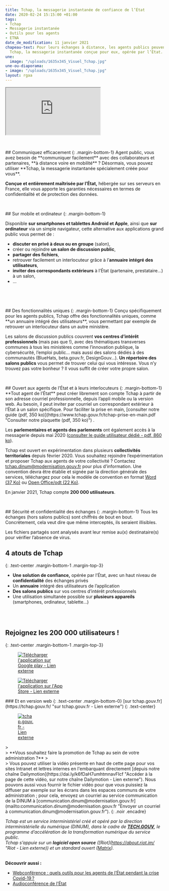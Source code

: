 ```yaml
---
title: Tchap, la messagerie instantanée de confiance de l’État
date: 2020-02-24 15:15:00 +01:00
tags:
- Tchap
- Messagerie instantanée
- Outils pour les agents
- ETNA
date_de_modification: 11 janvier 2021
chapeau-text: Pour leurs échanges à distance, les agents publics peuvent compter sur
  Tchap, la messagerie instantanée conçue pour eux, opérée par l’État.
une:
  image: "/uploads/1635x345_Visuel_Tchap.jpg"
une-ou-diaporama:
- image: "/uploads/1635x345_Visuel_Tchap.jpg"
layout: rgaa
---
```


<div class="conteneur-iframe seize-neuvieme">
<iframe title="Vidéo Dailymotion" class='text-center' src="https://www.dailymotion.com/embed/video/x7qn13j" allowfullscreen allow="autoplay"></iframe>
</div>
<br>

<figure class='image-left' style='width: 6%;'><img src="/uploads/chat.png" alt=""></figure>## Communiquez efficacement
{: .margin-bottom-1}
Agent public, vous avez besoin de **communiquer facilement** avec des collaborateurs et partenaires, **à distance voire en mobilité** ? Désormais, vous pouvez utiliser **Tchap, la messagerie instantanée spécialement créée pour vous**.

**Conçue et entièrement maîtrisée par l’État,** hébergée sur ses serveurs en France, elle vous apporte les garanties nécessaires en termes de confidentialité et de protection des données.
<br>
<br>

<figure class='image-left' style='width: 7%;'>
<img src="/uploads/ipad.png" alt="">
</figure>## Sur mobile et ordinateur
{: .margin-bottom-1}

Disponible **sur smartphones et tablettes Android et Apple**, ainsi que **sur ordinateur** via un simple navigateur, cette alternative aux applications grand public vous permet de :
* **discuter en privé à deux ou en groupe** (salon),
* créer ou rejoindre **un salon de discussion public**,
* **partager des fichiers**,
* retrouver facilement un interlocuteur grâce à l’**annuaire intégré des utilisateurs**,
* **inviter des correspondants extérieurs** à l’État (partenaire, prestataire…) à un salon,
* …
<br>
<br>

<figure class='image-left' style='width: 6%;'>
<img src="/uploads/picto-intervention.png" alt="">
</figure>## Des fonctionnalités uniques
{: .margin-bottom-1}
Conçu spécifiquement pour les agents publics, Tchap offre des fonctionnalités uniques, comme **un annuaire intégré des utilisateurs**, vous permettant par exemple de retrouver un interlocuteur dans un autre ministère.

Les salons de discussion publics couvrent **vos centres d’intérêt professionnels** (mais pas que !), avec des thématiques transverses communes à tous les ministères comme l’innovation publique, la cybersécurité, l’emploi public… mais aussi des salons dédiés à des communautés (BlueHats, beta.gouv.fr, DesignGouv…). **Un répertoire des salons publics** vous permet de trouver celui qui vous intéresse. Vous n’y trouvez pas votre bonheur ? Il vous suffit de créer votre propre salon.
<br>
<br>

<figure class='image-left' style='width: 6%;'>
<img src="/uploads/group-bleu.png" alt="">
</figure>## Ouvert aux agents de l’État et à leurs interlocuteurs
{: .margin-bottom-1}
**Tout agent de l’État** peut créer librement son compte Tchap à partir de son adresse courriel professionnelle, depuis l’appli mobile ou la version web. Au besoin, il peut inviter par courriel un correspondant extérieur à l’État à un salon spécifique. Pour faciliter la prise en main, [consulter notre guide (pdf, 350 ko)](https://www.tchap.gouv.fr/tchap-prise-en-main.pdf "Consulter notre plaquette (pdf, 350 ko)") .

Les **parlementaires et agents des parlements** ont également accès à la messagerie depuis mai 2020 ([consulter le guide utilisateur dédié - pdf, 860 ko](/uploads/tchap-prise-en-main_parlementaires.pdf "Consulter le guide utilisateur dédié - pdf, 860 ko")).

Tchap est ouvert en expérimentation dans plusieurs **collectivités territoriales** depuis février 2020. Vous souhaitez rejoindre l’expérimentation et proposer Tchap aux agents de votre collectivité ? Contactez [tchap.dinum@modernisation.gouv.fr](mailto:tchap.dinum@modernisation.gouv.fr) pour plus d’information. Une convention devra être établie et signée par la direction générale des services, téléchargez pour cela le modèle de convention en format [Word (37 Ko)](/uploads/CONVENTION-DE-SERVICE-TCHAP.DOCX "Télécharger le modèle de convention au format Word - 37 Ko") ou [Open Office/odt (22 Ko)](/uploads/CONVENTION-DE-SERVICE-TCHAP.odt "Télécharger le modèle de convention au format Open Office/Odt - 22 Ko").

En janvier 2021, Tchap compte **200 000 utilisateurs**.
<br>
<br>

<figure class='image-left' style='width: 6%;'>
<img src="/uploads/shield-bleu.png" alt="">
</figure>## Sécurité et confidentialité des échanges
{: .margin-bottom-1}
Tous les échanges (hors salons publics) sont chiffrés de bout en bout. Concrètement, cela veut dire que même interceptés, ils seraient illisibles.

Les fichiers partagés sont analysés avant leur remise au(x) destinataire(s) pour vérifier l’absence de virus.
<br>

## 4 atouts de Tchap
{: .text-center .margin-bottom-1 .margin-top-3}
* **Une solution de confiance,** opérée par l’État, avec un haut niveau de **confidentialité** des échanges privés
* Un **annuaire** intégré des utilisateurs de l’application
* **Des salons publics** sur vos centres d’intérêt professionnels
* Une utilisation simultanée possible sur **plusieurs appareils** (smartphones, ordinateur, tablette…)
<br>
<br>

## Rejoignez les 200 000 utilisateurs !
{: .text-center .margin-bottom-1 .margin-top-3}

<p><a href="https://play.google.com/store/apps/details?id=fr.gouv.tchap.a"><figure class='image-center' style='width: 30%;'><img src="/uploads/googleplay.png" alt="Télécharger l'application sur Google play - Lien externe"></figure></a></p>
<p><a href="https://apps.apple.com/fr/app/tchap/id1446253779"><figure class='image-center' style='width: 30%;'><img src="/uploads/appstore.png" alt="Télécharger l'application sur l'App Store - Lien externe"></figure></a></p>
### Et en version web
{: .text-center .margin-bottom-0}
[sur tchap.gouv.fr](https://tchap.gouv.fr/ "sur tchap.gouv.fr - Lien externe")
{: .text-center}
<p><a href="https://tchap.gouv.fr/"><figure class='image-center' style='width: 10%;'><img src="/uploads/monitor.png" alt="tchap.gouv.fr - Lien externe"></figure></a></p>
> <br>
> **Vous souhaitez faire la promotion de Tchap au sein de votre administration ?**
> <br>
> Vous pouvez utiliser la vidéo présente en haut de cette page pour vos sites Intranet et lettres internes en l'embarquant directement [depuis notre chaîne Dailymotion](https://dai.ly/k6fDaH7umhtmnavFIcf "Accéder à la page de cette vidéo, sur notre chaîne Dailymotion - Lien externe"). Nous pouvons aussi vous fournir le fichier vidéo pour que vous puissiez la diffuser par exemple sur les écrans dans les espaces communs de votre administration ; pour cela, envoyez un courriel au service communication de la DINUM à [communication.dinum@modernisation.gouv.fr](mailto:communication.dinum@modernisation.gouv.fr "Envoyer un courriel à communication.dinum@modernisation.gouv.fr").
{: .noir .encadre}

*Tchap est un service interministériel créé et opéré par la direction interministérielle du numérique (DINUM), dans le cadre de **[TECH.GOUV](/publications/tech-gouv-strategie-et-feuille-de-route-2019-2021/)**, le programme d’accélération de la transformation numérique du service public.* <br>
*Tchap s’appuie sur un **logiciel open source** ([Riot](https://about.riot.im/ "Riot - Lien externe)) et un standard ouvert ([Matrix](https://matrix.org/ "Matrix - Lien externe")).*
<br>
<br>

**Découvrir aussi :**
* [Webconférence : quels outils pour les agents de l’État pendant la crise Covid-19 ?](/outils-agents/organiser-webconference-outils-agents-etat/)
* [Audioconférence de l’État](/outils-agents/audioconference-etat/)

